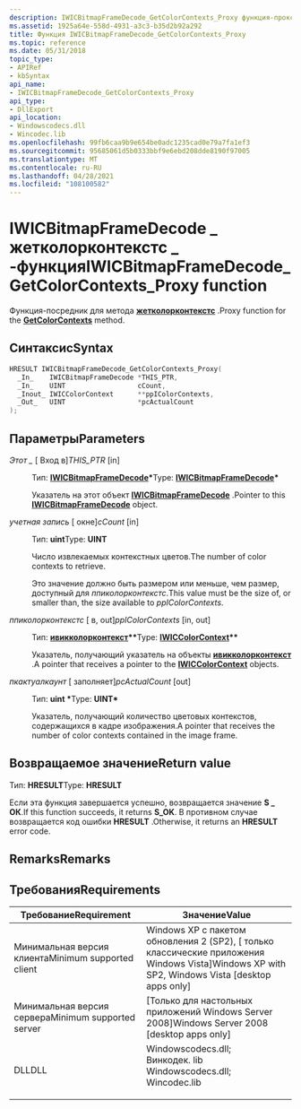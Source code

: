 ```yaml
---
description: IWICBitmapFrameDecode_GetColorContexts_Proxy функция-прокси для метода Жетколорконтекстс.
ms.assetid: 1925a64e-558d-4931-a3c3-b35d2b92a292
title: Функция IWICBitmapFrameDecode_GetColorContexts_Proxy
ms.topic: reference
ms.date: 05/31/2018
topic_type:
- APIRef
- kbSyntax
api_name:
- IWICBitmapFrameDecode_GetColorContexts_Proxy
api_type:
- DllExport
api_location:
- Windowscodecs.dll
- Wincodec.lib
ms.openlocfilehash: 99fb6caa9b9e654be0adc1235cad0e79a7fa1ef3
ms.sourcegitcommit: 95685061d5b0333bbf9e6ebd208dde8190f97005
ms.translationtype: MT
ms.contentlocale: ru-RU
ms.lasthandoff: 04/28/2021
ms.locfileid: "108100582"
---
```

# <a name="iwicbitmapframedecode_getcolorcontexts_proxy-function"></a><span data-ttu-id="3f5bc-103">IWICBitmapFrameDecode \_ жетколорконтекстс \_ -функция</span><span class="sxs-lookup"><span data-stu-id="3f5bc-103">IWICBitmapFrameDecode\_GetColorContexts\_Proxy function</span></span>

<span data-ttu-id="3f5bc-104">Функция-посредник для метода [**жетколорконтекстс**](/windows/desktop/api/Wincodec/nf-wincodec-iwicbitmapframedecode-getcolorcontexts) .</span><span class="sxs-lookup"><span data-stu-id="3f5bc-104">Proxy function for the [**GetColorContexts**](/windows/desktop/api/Wincodec/nf-wincodec-iwicbitmapframedecode-getcolorcontexts) method.</span></span>

## <a name="syntax"></a><span data-ttu-id="3f5bc-105">Синтаксис</span><span class="sxs-lookup"><span data-stu-id="3f5bc-105">Syntax</span></span>


```C++
HRESULT IWICBitmapFrameDecode_GetColorContexts_Proxy(
  _In_    IWICBitmapFrameDecode *THIS_PTR,
  _In_    UINT                  cCount,
  _Inout_ IWICColorContext      **ppIColorContexts,
  _Out_   UINT                  *pcActualCount
);
```



## <a name="parameters"></a><span data-ttu-id="3f5bc-106">Параметры</span><span class="sxs-lookup"><span data-stu-id="3f5bc-106">Parameters</span></span>

<dl> <dt>

<span data-ttu-id="3f5bc-107">*Этот \_* \[ Вход в\]</span><span class="sxs-lookup"><span data-stu-id="3f5bc-107">*THIS\_PTR* \[in\]</span></span>
</dt> <dd>

<span data-ttu-id="3f5bc-108">Тип: **[ **IWICBitmapFrameDecode**](/windows/desktop/api/Wincodec/nn-wincodec-iwicbitmapframedecode)\***</span><span class="sxs-lookup"><span data-stu-id="3f5bc-108">Type: **[**IWICBitmapFrameDecode**](/windows/desktop/api/Wincodec/nn-wincodec-iwicbitmapframedecode)\***</span></span>

<span data-ttu-id="3f5bc-109">Указатель на этот объект [**IWICBitmapFrameDecode**](/windows/desktop/api/Wincodec/nn-wincodec-iwicbitmapframedecode) .</span><span class="sxs-lookup"><span data-stu-id="3f5bc-109">Pointer to this [**IWICBitmapFrameDecode**](/windows/desktop/api/Wincodec/nn-wincodec-iwicbitmapframedecode) object.</span></span>

</dd> <dt>

<span data-ttu-id="3f5bc-110">*учетная запись* \[ окне\]</span><span class="sxs-lookup"><span data-stu-id="3f5bc-110">*cCount* \[in\]</span></span>
</dt> <dd>

<span data-ttu-id="3f5bc-111">Тип: **uint**</span><span class="sxs-lookup"><span data-stu-id="3f5bc-111">Type: **UINT**</span></span>

<span data-ttu-id="3f5bc-112">Число извлекаемых контекстных цветов.</span><span class="sxs-lookup"><span data-stu-id="3f5bc-112">The number of color contexts to retrieve.</span></span>

<span data-ttu-id="3f5bc-113">Это значение должно быть размером или меньше, чем размер, доступный для *ппиколорконтекстс*.</span><span class="sxs-lookup"><span data-stu-id="3f5bc-113">This value must be the size of, or smaller than, the size available to *ppIColorContexts*.</span></span>

</dd> <dt>

<span data-ttu-id="3f5bc-114">*ппиколорконтекстс* \[ в, out\]</span><span class="sxs-lookup"><span data-stu-id="3f5bc-114">*ppIColorContexts* \[in, out\]</span></span>
</dt> <dd>

<span data-ttu-id="3f5bc-115">Тип: **[ **ивикколорконтекст**](/windows/desktop/api/Wincodec/nn-wincodec-iwiccolorcontext)\*\***</span><span class="sxs-lookup"><span data-stu-id="3f5bc-115">Type: **[**IWICColorContext**](/windows/desktop/api/Wincodec/nn-wincodec-iwiccolorcontext)\*\***</span></span>

<span data-ttu-id="3f5bc-116">Указатель, получающий указатель на объекты [**ивикколорконтекст**](/windows/desktop/api/Wincodec/nn-wincodec-iwiccolorcontext) .</span><span class="sxs-lookup"><span data-stu-id="3f5bc-116">A pointer that receives a pointer to the [**IWICColorContext**](/windows/desktop/api/Wincodec/nn-wincodec-iwiccolorcontext) objects.</span></span>

</dd> <dt>

<span data-ttu-id="3f5bc-117">*пкактуалкаунт* \[ заполняет\]</span><span class="sxs-lookup"><span data-stu-id="3f5bc-117">*pcActualCount* \[out\]</span></span>
</dt> <dd>

<span data-ttu-id="3f5bc-118">Тип: **uint \***</span><span class="sxs-lookup"><span data-stu-id="3f5bc-118">Type: **UINT\***</span></span>

<span data-ttu-id="3f5bc-119">Указатель, получающий количество цветовых контекстов, содержащихся в кадре изображения.</span><span class="sxs-lookup"><span data-stu-id="3f5bc-119">A pointer that receives the number of color contexts contained in the image frame.</span></span>

</dd> </dl>

## <a name="return-value"></a><span data-ttu-id="3f5bc-120">Возвращаемое значение</span><span class="sxs-lookup"><span data-stu-id="3f5bc-120">Return value</span></span>

<span data-ttu-id="3f5bc-121">Тип: **HRESULT**</span><span class="sxs-lookup"><span data-stu-id="3f5bc-121">Type: **HRESULT**</span></span>

<span data-ttu-id="3f5bc-122">Если эта функция завершается успешно, возвращается значение **S \_ ОК**.</span><span class="sxs-lookup"><span data-stu-id="3f5bc-122">If this function succeeds, it returns **S\_OK**.</span></span> <span data-ttu-id="3f5bc-123">В противном случае возвращается код ошибки **HRESULT** .</span><span class="sxs-lookup"><span data-stu-id="3f5bc-123">Otherwise, it returns an **HRESULT** error code.</span></span>

## <a name="remarks"></a><span data-ttu-id="3f5bc-124">Remarks</span><span class="sxs-lookup"><span data-stu-id="3f5bc-124">Remarks</span></span>

## <a name="requirements"></a><span data-ttu-id="3f5bc-125">Требования</span><span class="sxs-lookup"><span data-stu-id="3f5bc-125">Requirements</span></span>



| <span data-ttu-id="3f5bc-126">Требование</span><span class="sxs-lookup"><span data-stu-id="3f5bc-126">Requirement</span></span> | <span data-ttu-id="3f5bc-127">Значение</span><span class="sxs-lookup"><span data-stu-id="3f5bc-127">Value</span></span> |
|-------------------------------------|------------------------------------------------------------------------------------------------------------------------------------------------------------------|
| <span data-ttu-id="3f5bc-128">Минимальная версия клиента</span><span class="sxs-lookup"><span data-stu-id="3f5bc-128">Minimum supported client</span></span><br/> | <span data-ttu-id="3f5bc-129">Windows XP с пакетом обновления 2 (SP2), \[ только классические приложения Windows Vista\]</span><span class="sxs-lookup"><span data-stu-id="3f5bc-129">Windows XP with SP2, Windows Vista \[desktop apps only\]</span></span><br/>                                                                                              |
| <span data-ttu-id="3f5bc-130">Минимальная версия сервера</span><span class="sxs-lookup"><span data-stu-id="3f5bc-130">Minimum supported server</span></span><br/> | <span data-ttu-id="3f5bc-131">\[Только для настольных приложений Windows Server 2008\]</span><span class="sxs-lookup"><span data-stu-id="3f5bc-131">Windows Server 2008 \[desktop apps only\]</span></span><br/>                                                                                                             |
| <span data-ttu-id="3f5bc-132">DLL</span><span class="sxs-lookup"><span data-stu-id="3f5bc-132">DLL</span></span><br/>                      | <dl> <span data-ttu-id="3f5bc-133"><dt>Windowscodecs.dll; </dt> <dt>Винкодек. lib</dt></span><span class="sxs-lookup"><span data-stu-id="3f5bc-133"><dt>Windowscodecs.dll; </dt> <dt>Wincodec.lib</dt></span></span> </dl> |



 

 




